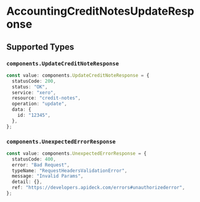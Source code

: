 # AccountingCreditNotesUpdateResponse


## Supported Types

### `components.UpdateCreditNoteResponse`

```typescript
const value: components.UpdateCreditNoteResponse = {
  statusCode: 200,
  status: "OK",
  service: "xero",
  resource: "credit-notes",
  operation: "update",
  data: {
    id: "12345",
  },
};
```

### `components.UnexpectedErrorResponse`

```typescript
const value: components.UnexpectedErrorResponse = {
  statusCode: 400,
  error: "Bad Request",
  typeName: "RequestHeadersValidationError",
  message: "Invalid Params",
  detail: {},
  ref: "https://developers.apideck.com/errors#unauthorizederror",
};
```

